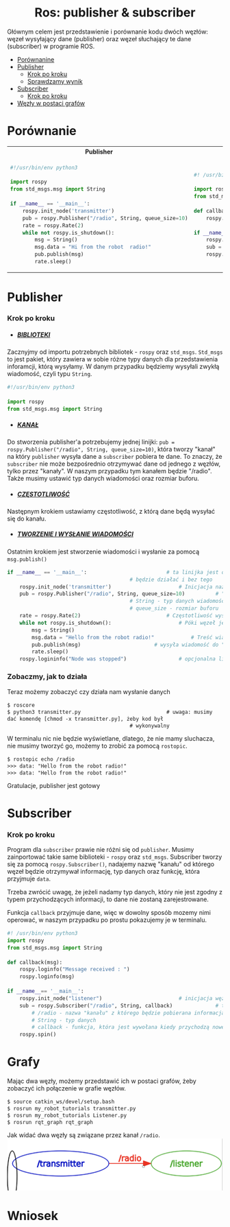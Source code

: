 <div align="center">
<h1>Ros: publisher & subscriber</h1>
</div>
Głównym celem jest przedstawienie i porównanie kodu dwóch węzłów: węzeł wysyłający dane (publisher) oraz węzeł słuchający te dane (subscriber) w programie ROS. 

- [Porównanine](#porównanie)
- [Publisher](#publisher)
	- [Krok po kroku](#krok-po-kroku)
	- [Sprawdzamy wynik](#zobaczmy-jak-to-działa)
- [Subscriber](#subscriber)
	- [Krok po kroku](#krok-po-kroku-1)
- [Węzły w postaci grafów](#grafy)

# Porównanie
<table>
<tr>
<th>Publisher</th>
<th>Subscriber</th>
</tr>
<tr>
<td>
  
```py
#!/usr/bin/env python3

import rospy
from std_msgs.msg import String

if __name__ == '__main__':
	rospy.init_node('transmitter')
	pub = rospy.Publisher("/radio", String, queue_size=10)
	rate = rospy.Rate(2)
	while not rospy.is_shutdown():
		msg = String()
		msg.data = "Hi from the robot  radio!"
		pub.publish(msg)
		rate.sleep()
```
  
</td>
<td>

```py
#! /usr/bin/env python3

import rospy
from std_msgs.msg import String

def callback(msg):
    rospy.loginfo(msg)

if __name__== '__main__':
    rospy.init_node("listener")
    sub = rospy.Subscriber("/radio", String, callback)
    rospy.spin()
```

</td>
</tr>
</table>

# Publisher

### Krok po kroku

- ##### <ins>BIBLIOTEKI</ins>

Zacznyjmy od importu potrzebnych bibliotek - `rospy` oraz `std_msgs`. `Std_msgs` to jest pakiet, który zawiera w sobie różne typy danych dla przedstawienia inforamcji, którą wysyłamy. W danym przypadku będziemy wysyłali zwykłą wiadomość, czyli typu `String`. 
```py
#!/usr/bin/env python3

import rospy
from std_msgs.msg import String
```
- ##### <ins>KANAŁ</ins>

Do stworzenia publisher'a potrzebujemy jednej linijki: `pub = rospy.Publisher("/radio", String, queue_size=10)`, która tworzy "kanał" na który `publisher` wysyła dane a `subscriber` pobiera te dane. To znaczy, że `subscriber` nie może bezpośrednio otrzymywać dane od jednego z węzłów, tylko przez "kanały". W naszym przypadku tym kanałem będzie "/radio". Także musimy ustawić typ danych wiadomości oraz rozmiar buforu.
- ##### <ins>CZĘSTOTLIWOŚĆ</ins>
Następnym krokiem ustawiamy częstotliwość, z którą dane będą wysyłać się do kanału. 
- ##### <ins>TWORZENIE I WYSŁANIE WIADOMOŚCI</ins>
Ostatnim krokiem jest stworzenie wiadomości i wysłanie za pomocą `msg.publish()`
```py
if __name__ == '__main__':							# ta linijka jest opcjonalna. Ona nie ma nic wspólnego z ROSem. Ten kod	
										# będzie działać i bez tego
	rospy.init_node('transmitter')						# Inicjacja nazwy węzła
	pub = rospy.Publisher("/radio", String, queue_size=10)			# "/Radio" - "mostek" przez który przepływają dane
										# String - typ danych wiadomości
										# queue_size - rozmiar buforu
	rate = rospy.Rate(2)							# Częstotliwość wysyłania danych - 2 Hz
	while not rospy.is_shutdown():						# Póki węzeł jest aktywny
		msg = String()							
		msg.data = "Hello from the robot radio!"			# Treść wiadomości, którą wysyłamy
		pub.publish(msg)						# wysyła wiadomość do "mostka", czyli do "/Radio", stworzonego przez nas
		rate.sleep()							 
	rospy.logininfo("Node was stopped")					# opcjonalna linijka informująca, że węzeł został zatrzymany
```
### Zobaczmy, jak to działa
Teraz możemy zobaczyć czy działa nam wysłanie danych
```
$ roscore
$ python3 transmitter.py							# uwaga: musimy dać komendę [chmod -x transmitter.py], żeby kod był
										# wykonywalny
```
W terminalu nic nie będzie wyświetlane, dlatego, że nie mamy sluchacza,  nie musimy tworzyć go, możemy to zrobić za pomocą `rostopic`.
```
$ rostopic echo /radio
>>> data: "Hello from the robot radio!"
>>> data: "Hello from the robot radio!"
```
Gratulacje, publisher jest gotowy

# Subscriber
### Krok po kroku
Program dla `subscriber` prawie nie różni się od `publisher`. Musimy zainportować takie same biblioteki - `rospy` oraz `std_msgs`. Subscriber tworzy się za pomocą `rospy.Subscriber()`, nadajemy nazwę "kanału" od którego węzeł będzie otrzymywał informację, typ danych oraz funkcję, która przyjmuje `data`.

Trzeba zwrócić uwagę, że jeżeli nadamy typ danych, który nie jest zgodny z typem przychodzących informacji, to dane nie zostaną zarejestrowane. 

Funkcja `callback` przyjmuje dane, więc w dowolny sposób mozemy nimi operować, w naszym przypadku po prostu pokazujemy je w terminalu. 

```py
#! /usr/bin/env python3
import rospy
from std_msgs.msg import String

def callback(msg):
    rospy.loginfo("Message received : ")
    rospy.loginfo(msg)

if __name__== '__main__':
    rospy.init_node("listener")							# inicjacja węzła
    sub = rospy.Subscriber("/radio", String, callback)				# tworzy moduł, który przyjmuje dane od stworzonego wcześniej "kanału"
    	# /radio - nazwa "kanału" z którego będzie pobierana informacja
    	# String - typ danych
    	# callback - funkcja, która jest wywołana kiedy przychodzą nowe dane
    rospy.spin()
```


# Grafy
Mając dwa węzły, możemy przedstawić ich w postaci grafów, żeby zobaczyć ich połączenie w grafie węzłów. 
```
$ source catkin_ws/devel/setup.bash
$ rosrun my_robot_tutorials transmitter.py
$ rosrun my_robot_tutorials Listener.py 
$ rosrun rqt_graph rqt_graph
```
Jak widać dwa węzły są związane przez kanał `/radio`. 
<img title="graph" alt="graph" src="/pic/node_graph.png">

# Wniosek

